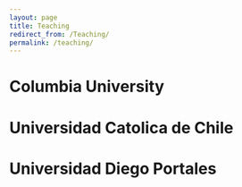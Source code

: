 ```yaml
---
layout: page
title: Teaching
redirect_from: /Teaching/
permalink: /teaching/
---
```


# Columbia University

# Universidad Catolica de Chile

# Universidad Diego Portales